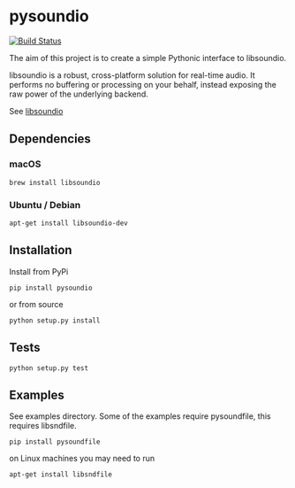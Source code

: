 # pysoundio

[![Build Status](https://travis-ci.org/joextodd/pysoundio.svg?branch=master)](https://travis-ci.org/joextodd/pysoundio)

The aim of this project is to create a simple Pythonic interface to libsoundio.

libsoundio is a robust, cross-platform solution for real-time audio. It performs
no buffering or processing on your behalf, instead exposing the raw power of the
underlying backend.

See [libsoundio](libsound.io)


## Dependencies

### macOS

    brew install libsoundio

### Ubuntu / Debian

    apt-get install libsoundio-dev


## Installation

Install from PyPi

    pip install pysoundio

or from source

    python setup.py install


## Tests

    python setup.py test


## Examples

See examples directory.
Some of the examples require pysoundfile, this requires libsndfile.

    pip install pysoundfile

on Linux machines you may need to run

    apt-get install libsndfile

